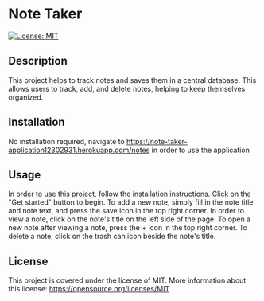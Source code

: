 # Note Taker
[![License: MIT](https://img.shields.io/badge/License-MIT-yellow.svg)](https://opensource.org/licenses/MIT)

## Description

This project helps to track notes and saves them in a central database. This allows users to track, add, and delete notes, helping to keep themselves organized. 

## Installation

No installation required, navigate to https://note-taker-application12302931.herokuapp.com/notes in order to use the application

## Usage

In order to use this project, follow the installation instructions. 
Click on the "Get started" button to begin.
To add a new note, simply fill in the note title and note text, and press the save icon in the top right corner.
In order to view a note, click on the note's title on the left side of the page.
To open a new note after viewing a note, press the + icon in the top right corner.
To delete a note, click on the trash can icon beside the note's title.

## License

This project is covered under the license of MIT. More information about this license: https://opensource.org/licenses/MIT
